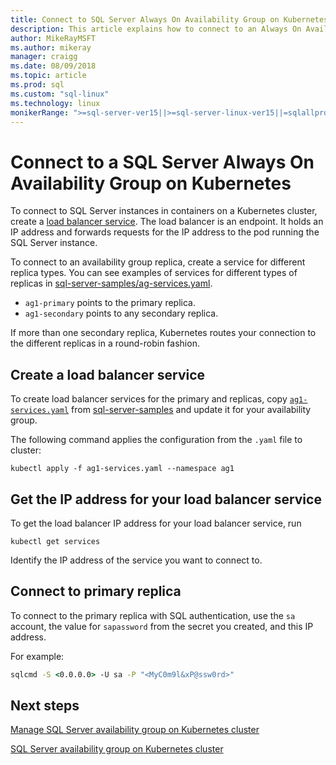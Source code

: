 ```yaml
---
title: Connect to SQL Server Always On Availability Group on Kubernetes cluster
description: This article explains how to connect to an Always On Availability Group
author: MikeRayMSFT
ms.author: mikeray
manager: craigg
ms.date: 08/09/2018
ms.topic: article
ms.prod: sql
ms.custom: "sql-linux"
ms.technology: linux
monikerRange: ">=sql-server-ver15||>=sql-server-linux-ver15||=sqlallproducts-allversions"
---
```


# Connect to a SQL Server Always On Availability Group on Kubernetes

To connect to SQL Server instances in containers on a Kubernetes cluster, create a [load balancer service](http://kubernetes.io/docs/concepts/services-networking/service/#loadbalancer). The load balancer is an endpoint. It holds an IP address and forwards requests for the IP address to the pod running the SQL Server instance.

To connect to an availability group replica, create a service for different replica types. You can see examples of services for different types of replicas in [sql-server-samples/ag-services.yaml](https://github.com/Microsoft/sql-server-samples/tree/master/samples/features/high%20availability/Kubernetes/sample-manifest-files).

* `ag1-primary` points to the primary replica.
* `ag1-secondary` points to any secondary replica.

If more than one secondary replica, Kubernetes routes your connection to the different replicas in a round-robin fashion.

## Create a load balancer service

To create load balancer services for the primary and replicas, copy [`ag1-services.yaml`](https://github.com/Microsoft/sql-server-samples/blob/master/samples/features/high%20availability/Kubernetes/sample-manifest-files/ag-services.yaml) from [sql-server-samples](https://github.com/Microsoft/sql-server-samples/blob/master/samples/features/high%20availability/Kubernetes/sample-manifest-file) and update it for your availability group.

The following command applies the configuration from the `.yaml` file to cluster:

```kubectl
kubectl apply -f ag1-services.yaml --namespace ag1
```

## Get the IP address for your load balancer service

To get the load balancer IP address for your load balancer service, run

```kubectl
kubectl get services
```

Identify the IP address of the service you want to connect to.

## Connect to primary replica

To connect to the primary replica with SQL authentication, use the `sa` account, the value for `sapassword` from the secret you created, and this IP address.

For example:

```cmd
sqlcmd -S <0.0.0.0> -U sa -P "<MyC0m9l&xP@ssw0rd>"
```

## Next steps

[Manage SQL Server availability group on Kubernetes cluster](sql-server-linux-kubernetes-manage.md)

[SQL Server availability group on Kubernetes cluster](sql-server-ag-kubernetes.md)
